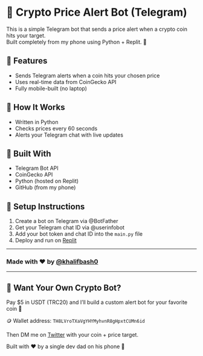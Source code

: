 # 🚀 Crypto Price Alert Bot (Telegram)

This is a simple Telegram bot that sends a price alert when a crypto coin hits your target.  
Built completely from my phone using Python + Replit. 🙌

## 🧠 Features
- Sends Telegram alerts when a coin hits your chosen price
- Uses real-time data from CoinGecko API
- Fully mobile-built (no laptop)

## 🔧 How It Works
- Written in Python
- Checks prices every 60 seconds
- Alerts your Telegram chat with live updates

## 📱 Built With
- Telegram Bot API
- CoinGecko API
- Python (hosted on Replit)
- GitHub (from my phone)

## 🤖 Setup Instructions
1. Create a bot on Telegram via @BotFather
2. Get your Telegram chat ID via @userinfobot
3. Add your bot token and chat ID into the `main.py` file
4. Deploy and run on [Replit](https://replit.com)

---

### Made with ❤️ by [@khalifbash0](https://twitter.com/khalifbash0)
---

## 💸 Want Your Own Crypto Bot?

Pay $5 in USDT (TRC20) and I’ll build a custom alert bot for your favorite coin 🔔

🪙 Wallet address: `TH8LVroTXaVgYHYMyhvnR8gHpxtCUMn6id`

Then DM me on [Twitter](https://twitter.com/khalifbash0) with your coin + price target.

Built with ❤️ by a single dev dad on his phone 📱
